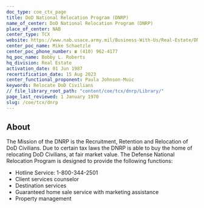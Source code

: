 ```yaml
---
doc_type: coe_ctx_page 
title: DoD National Relocation Program (DNRP)
name_of_center: DoD National Relocation Program (DNRP)
place_of_center: NAB
center_type: TCX
website: https://www.nab.usace.army.mil/Business-With-Us/Real-Estate/DNRP/
center_poc_name: Mike Schaetzle
center_poc_phone_number: ☎ (410) 962-4177
hq_poc_name: Bobby L. Roberts
hq_division: Real Estate
activation_date: 01 Jun 1987
recertification_date: 15 Aug 2023
center_functional_proponent: Paula Johnson-Muic
keywords: Relocate DoD Civilians
// file_library_root_path: "content/coe/tcx/dnrp/Library/" 
page_last_reviewed: 1 January 1970 
slug: /coe/tcx/dnrp
---
```


## About 

The Mission of the DNRP is the Recruitment, Retention and Relocation of DoD Civilians. Due to certain tax laws the DNRP is able to buy the home of relocating DoD Civilians, at fair market value. The Defense National Relocation Program is designed to provide the following functions:
<ul>
    <li>Hotline Service: 1-800-344-2501</li>
        <li>Client services counselor</li>
        <li>Destination services</li>
        <li>Guaranteed home sale service with marketing assistance</li>
        <li>Property management </li>
</ul>

 
